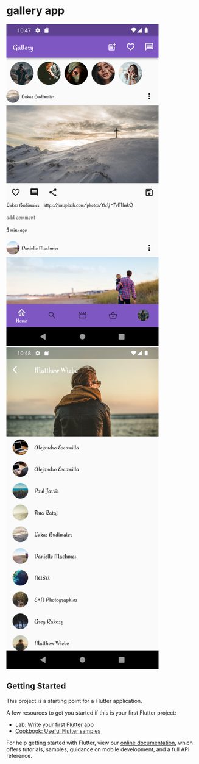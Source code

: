 # gallery app

<img src="https://github.com/Mohammed187/simple_gallery_app/blob/master/Screenshot_1646074077.png" width=400> <img src="https://github.com/Mohammed187/simple_gallery_app/blob/master/Screenshot_1646074096.png" width=400> 


## Getting Started

This project is a starting point for a Flutter application.

A few resources to get you started if this is your first Flutter project:

- [Lab: Write your first Flutter app](https://flutter.dev/docs/get-started/codelab)
- [Cookbook: Useful Flutter samples](https://flutter.dev/docs/cookbook)

For help getting started with Flutter, view our
[online documentation](https://flutter.dev/docs), which offers tutorials,
samples, guidance on mobile development, and a full API reference.
